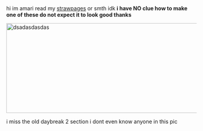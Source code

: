 ##
hi im amari read my [strawpages](https://worstleon.straw.page/) or smth idk
**i have NO clue how to make one of these do not expect it to look good thanks**


<img width="706" height="238" alt="dsadasdasdas" src="https://github.com/user-attachments/assets/fbf03ed0-4757-4720-aa4d-c236f86df309" />

i miss the old daybreak 2 section i dont even know anyone in this pic
##

